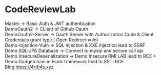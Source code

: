 # CodeReviewLab
Master -> Basic Auth & JWT authentication <br>
DemoOauth2 -> CLient of Github Oauth <br>
DemoOauth2-Server -> Oauth Server with Authorization Code & Client Credentials grant type ( Open Redirect vuln) <br>
Demo-Injection-Vuln -> SQL injection & XXE injection lead to SSRF <br>
Demo SQL-JPA Database -> Connect to mysql and secure call api <br>
Demo InsecureDeserialization -> Demo Insecure RMI LAB lead to RCE + Demo Gadgetchain in Flask framework lead to SSTI RCE <br>
Blog https://4rth4s.xyz
